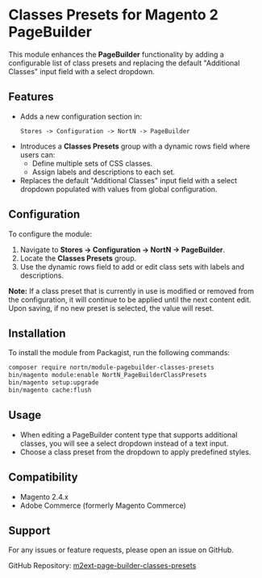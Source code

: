 # Classes Presets for Magento 2 PageBuilder

This module enhances the **PageBuilder** functionality by adding a configurable list of class presets and replacing the default "Additional Classes" input field with a select dropdown.

## Features
- Adds a new configuration section in:
  ```
  Stores -> Configuration -> NortN -> PageBuilder
  ```
- Introduces a **Classes Presets** group with a dynamic rows field where users can:
  - Define multiple sets of CSS classes.
  - Assign labels and descriptions to each set.
- Replaces the default "Additional Classes" input field with a select dropdown populated with values from global configuration.

## Configuration
To configure the module:
1. Navigate to **Stores -> Configuration -> NortN -> PageBuilder**.
2. Locate the **Classes Presets** group.
3. Use the dynamic rows field to add or edit class sets with labels and descriptions.

**Note:** If a class preset that is currently in use is modified or removed from the configuration, it will continue to be applied until the next content edit. Upon saving, if no new preset is selected, the value will reset.

## Installation
To install the module from Packagist, run the following commands:
```sh
composer require nortn/module-pagebuilder-classes-presets
bin/magento module:enable NortN_PageBuilderClassPresets
bin/magento setup:upgrade
bin/magento cache:flush
```

## Usage
- When editing a PageBuilder content type that supports additional classes, you will see a select dropdown instead of a text input.
- Choose a class preset from the dropdown to apply predefined styles.

## Compatibility
- Magento 2.4.x
- Adobe Commerce (formerly Magento Commerce)

## Support
For any issues or feature requests, please open an issue on GitHub.

GitHub Repository: [m2ext-page-builder-classes-presets](https://github.com/norton-nimnul/m2ext-page-builder-classes-presets)

